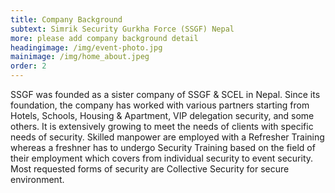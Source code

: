 ```yaml
---
title: Company Background
subtext: Simrik Security Gurkha Force (SSGF) Nepal
more: please add company background detail
headingimage: /img/event-photo.jpg
mainimage: /img/home_about.jpeg
order: 2
---
```

SSGF was founded as a sister company of SSGF & SCEL in Nepal. Since its foundation, the company has worked with various partners starting from Hotels, Schools, Housing & Apartment, VIP delegation security, and some others. It is extensively growing to meet the needs of clients with specific needs of security. Skilled manpower are employed with a Refresher Training whereas a freshner has to undergo Security Training based on the field of their employment which covers from individual security to event security. Most requested forms of security are Collective Security for secure environment.